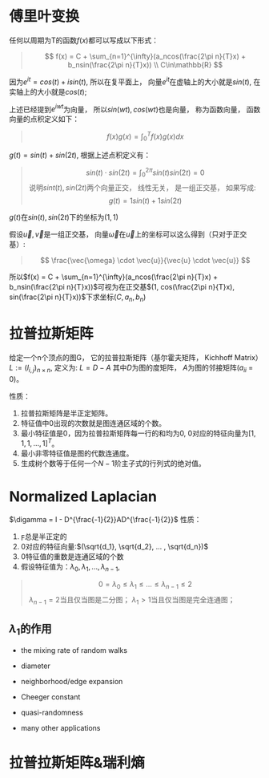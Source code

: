 # 傅里叶变换

任何以周期为T的函数$f(x)$都可以写成以下形式：
>$$ f(x) = C + \sum_{n=1}^{\infty}(a_ncos(\frac{2\pi n}{T}x) + b_nsin(\frac{2\pi n}{T}x)) \\  C\in\mathbb{R} $$

因为$e^{it}=cos(t) + isin(t)$, 所以在复平面上， 向量$e^{it}$在虚轴上的大小就是$sin(t)$, 在实轴上的大小就是$cos(t)$;

上述已经提到$e^{iwt}$为向量， 所以$sin(wt), cos(wt)$也是向量， 称为函数向量， 函数向量的点积定义如下：
>$$ f(x)g(x) = \int_0^Tf(x)g(x)dx $$

$g(t) = sin(t) + sin(2t)$, 根据上述点积定义有：
>$$ sin(t)\cdot sin(2t) = \int_0^{2\pi}sin(t)sin(2t) = 0 $$
说明$sint(t), sin(2t)$两个向量正交， 线性无关， 是一组正交基， 如果写成:
>$$ g(t) = 1sin(t)+1sin(2t) $$

$g(t)$在$sin(t), sin(2t)$下的坐标为$(1, 1)$

假设$\vec{u}, \vec{v}$是一组正交基， 向量$\vec{\omega}$在$\vec{u}$上的坐标可以这么得到（只对于正交基）:
>$$ \frac{\vec{\omega} \cdot \vec{u}}{\vec{u} \cdot \vec{u}} $$

所以$f(x) = C + \sum_{n=1}^{\infty}(a_ncos(\frac{2\pi n}{T}x) + b_nsin(\frac{2\pi n}{T}x))$可视为在正交基$(1, cos(\frac{2\pi n}{T}x), sin(\frac{2\pi n}{T}x))$下求坐标$(C, a_n, b_n)$

# 拉普拉斯矩阵

给定一个n个顶点的图G， 它的拉普拉斯矩阵（基尔霍夫矩阵， Kichhoff Matrix）$L:=(l_{i,j})_{n \times n}$, 定义为:
$L = D - A$
其中$D$为图的度矩阵， $A$为图的邻接矩阵($a_{ii}$ = 0)。

性质：

1. 拉普拉斯矩阵是半正定矩阵。
2. 特征值中0出现的次数就是图连通区域的个数。
3. 最小特征值是0，因为拉普拉斯矩阵每一行的和均为0, 0对应的特征向量为$[1, 1, 1, ... , 1]^T$。
4. 最小非零特征值是图的代数连通度。
5. 生成树个数等于任何一个$N - 1$阶主子式的行列式的绝对值。

# Normalized Laplacian

$\digamma = I - D^{\frac{-1}{2}}AD^{\frac{-1}{2}}$
性质：

1. $\digamma$总是半正定的
2. 0对应的特征向量:$(\sqrt{d_1}, \sqrt{d_2}, ... , \sqrt{d_n})$
3. 0特征值的重数是连通区域的个数
4. 假设特征值为：$\lambda_0, \lambda_1, ..., \lambda_{n-1}$,
>$$ 0=\lambda_0 \le \lambda_1 \le ... \le \lambda_{n-1} \le 2 $$
$\lambda_{n-1} = 2$当且仅当图是二分图；
$\lambda_1 \gt 1$当且仅当图是完全连通图；

## $\lambda_1$的作用

* the mixing rate of random walks

* diameter

* neighborhood/edge expansion

* Cheeger constant

* quasi-randomness

* many other applications


# 拉普拉斯矩阵&瑞利熵

